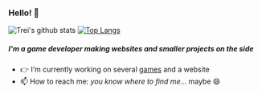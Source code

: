 ### Hello! 👋

![Trei's github stats](https://github-readme-stats.vercel.app/api?username=Treixatek&&hide=issues,stars&count_private=true&show_icons=true)
[![Top Langs](https://github-readme-stats.vercel.app/api/top-langs/?username=Treixatek&layout=compact&hide=hlsl,shaderlab,glsl,c,python)](https://github.com/anuraghazra/github-readme-stats)

##### I'm a game developer making websites and smaller projects on the side

- 👉 I’m currently working on several [games](https://treixatek.itch.io/jaws-of-hunt) and a website
- 📫 How to reach me: *you know where to find me...* maybe 😄

